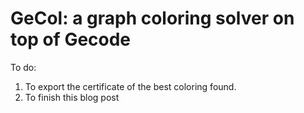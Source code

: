 # GeCol: a graph coloring solver on top of Gecode

To do: 

1. To export the certificate of the best coloring found.
2. To finish this blog post

